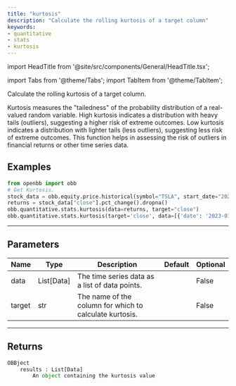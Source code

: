 ```yaml
---
title: "kurtosis"
description: "Calculate the rolling kurtosis of a target column"
keywords:
- quantitative
- stats
- kurtosis
---
```


import HeadTitle from '@site/src/components/General/HeadTitle.tsx';

<HeadTitle title="quantitative/stats/kurtosis - Reference | OpenBB Platform Docs" />

<!-- markdownlint-disable MD012 MD031 MD033 -->

import Tabs from '@theme/Tabs';
import TabItem from '@theme/TabItem';

Calculate the rolling kurtosis of a target column.

 Kurtosis measures the "tailedness" of the probability distribution of a real-valued random variable.
 High kurtosis indicates a distribution with heavy tails (outliers), suggesting a higher risk of extreme outcomes.
 Low kurtosis indicates a distribution with lighter tails (less outliers), suggesting less risk of extreme outcomes.
 This function helps in assessing the risk of outliers in financial returns or other time series data.


Examples
--------

```python
from openbb import obb
# Get Kurtosis.
stock_data = obb.equity.price.historical(symbol="TSLA", start_date="2023-01-01", provider="fmp").to_df()
returns = stock_data["close"].pct_change().dropna()
obb.quantitative.stats.kurtosis(data=returns, target="close")
obb.quantitative.stats.kurtosis(target='close', data=[{'date': '2023-01-02', 'close': 0.05}, {'date': '2023-01-03', 'close': 0.08}, {'date': '2023-01-04', 'close': 0.07}, {'date': '2023-01-05', 'close': 0.06}, {'date': '2023-01-06', 'close': 0.06}])
```

---

## Parameters

<Tabs>

<TabItem value='standard' label='standard'>

| Name | Type | Description | Default | Optional |
| ---- | ---- | ----------- | ------- | -------- |
| data | List[Data] | The time series data as a list of data points. |  | False |
| target | str | The name of the column for which to calculate kurtosis. |  | False |
</TabItem>

</Tabs>

---

## Returns

```python wordwrap
OBBject
    results : List[Data]
        An object containing the kurtosis value
```

